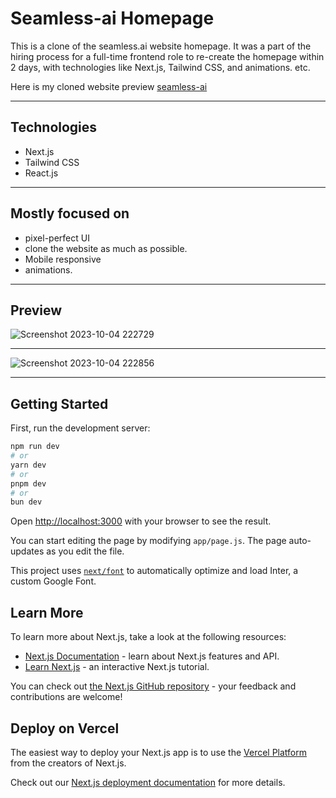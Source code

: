 # Seamless-ai Homepage

This is a clone of the seamless.ai website homepage. It was a part of the hiring process for a full-time frontend role to re-create the homepage within 2 days, 
with technologies like Next.js, Tailwind CSS, and animations. etc.

Here is my cloned website preview [seamless-ai](https://seamless-ai.vercel.app/)

<hr />

## Technologies

- Next.js
- Tailwind CSS
- React.js

<hr />

## Mostly focused on 

- pixel-perfect UI
- clone the website as much as possible.
- Mobile responsive
- animations.

<hr />

## Preview
![Screenshot 2023-10-04 222729](https://github.com/AmolShelke2/seamless-ai/assets/95171638/036359fa-51ec-459f-8322-808f03cc4527)

<hr />

![Screenshot 2023-10-04 222856](https://github.com/AmolShelke2/seamless-ai/assets/95171638/9958793e-8f98-4792-b80f-cfeaddccce25)


<hr />


## Getting Started

First, run the development server:

```bash
npm run dev
# or
yarn dev
# or
pnpm dev
# or
bun dev
```

Open [http://localhost:3000](http://localhost:3000) with your browser to see the result.

You can start editing the page by modifying `app/page.js`. The page auto-updates as you edit the file.

This project uses [`next/font`](https://nextjs.org/docs/basic-features/font-optimization) to automatically optimize and load Inter, a custom Google Font.

## Learn More

To learn more about Next.js, take a look at the following resources:

- [Next.js Documentation](https://nextjs.org/docs) - learn about Next.js features and API.
- [Learn Next.js](https://nextjs.org/learn) - an interactive Next.js tutorial.

You can check out [the Next.js GitHub repository](https://github.com/vercel/next.js/) - your feedback and contributions are welcome!

## Deploy on Vercel

The easiest way to deploy your Next.js app is to use the [Vercel Platform](https://vercel.com/new?utm_medium=default-template&filter=next.js&utm_source=create-next-app&utm_campaign=create-next-app-readme) from the creators of Next.js.

Check out our [Next.js deployment documentation](https://nextjs.org/docs/deployment) for more details.
